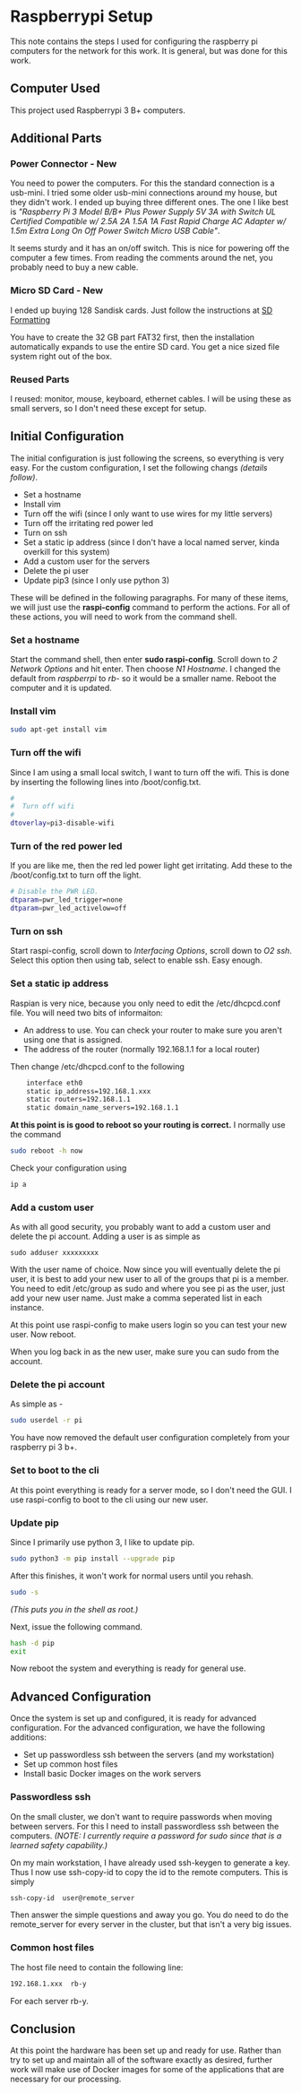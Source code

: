 # Raspberrypi Setup

This note contains the steps I used for configuring the raspberry pi computers for the network for this work.  It is general, but was done for this work.

## Computer Used

This project used Raspberrypi 3 B+ computers.

## Additional Parts

### Power Connector - New

You need to power the computers.  For this the standard connection is a usb-mini.  I tried some older usb-mini connections around
my house, but they didn't work.  I ended up buying three different ones.  The one I like best is 
_"Raspberry Pi 3 Model B/B+ Plus Power Supply 5V 3A with Switch UL Certified Compatible w/ 2.5A 2A 1.5A 1A Fast Rapid Charge AC Adapter w/ 1.5m Extra Long On Off Power Switch Micro USB Cable"_.

It seems sturdy and it has an on/off switch.  This is nice for powering off the computer a few times.  From reading the comments around the net, you probably need to buy a new cable.

### Micro SD Card - New

I ended up buying 128 Sandisk cards.  Just follow the instructions at [SD Formatting](https://www.raspberrypi.org/documentation/installation/sdxc_formatting.md)

You have to create the 32 GB part FAT32 first, then the installation automatically expands to use the entire SD card.  You get a nice sized file system right out of the box.

### Reused Parts

I reused:  monitor, mouse, keyboard, ethernet cables.  I will be using these as small servers, so I don't need these except for setup.

## Initial Configuration

The initial configuration is just following the screens, so everything is very easy.  For the custom configuration, I set the following changs _(details follow)_.

* Set a hostname
* Install vim
* Turn off the wifi (since I only want to use wires for my little servers)
* Turn off the irritating red power led
* Turn on ssh
* Set a static ip address (since I don't have a local named server, kinda overkill for this system)
* Add a custom user for the servers
* Delete the pi user
* Update pip3 (since I only use python 3)

These will be defined in the following paragraphs.  For many of these items, we will just use the **raspi-config**  command to perform the actions.  For all of these actions, you will need to work from the command shell.

### Set a hostname

Start the command shell, then enter **sudo raspi-config**.  Scroll down to _2 Network Options_ and hit enter.  Then choose _N1 Hostname_.  I changed the default from _raspberrpi_ to _rb-<int>_ so it would be a smaller name.  Reboot the computer and it is updated.

### Install vim

```bash
sudo apt-get install vim
```

### Turn off the wifi

Since I am using a small local switch, I want to turn off the wifi.  This is done by inserting the following lines into /boot/config.txt.

```bash
#
#  Turn off wifi
#
dtoverlay=pi3-disable-wifi
```

### Turn of the red power led

If you are like me, then the red led power light get irritating.  Add these to the /boot/config.txt to turn off the light.

```bash
# Disable the PWR LED.
dtparam=pwr_led_trigger=none
dtparam=pwr_led_activelow=off
```

### Turn on ssh

Start raspi-config, scroll down to _Interfacing Options_, scroll down to _O2 ssh_.  Select this option then using tab, select to enable ssh.  Easy enough.

### Set a static ip address

Raspian is very nice, because you only need to edit the /etc/dhcpcd.conf file.  You will need two bits of informaiton:

* An address to use.  You can check your router to make sure you aren't using one that is assigned.
* The address of the router (normally 192.168.1.1 for a local router)

Then change /etc/dhcpcd.conf to the following

```bash
    interface eth0
    static ip_address=192.168.1.xxx
    static routers=192.168.1.1
    static domain_name_servers=192.168.1.1
```

**At this point is is good to reboot so your routing is correct.**  I normally use the command 

```bash
sudo reboot -h now
```

Check your configuration using 

```bash
ip a
```

###  Add a custom user

As with all good security, you probably want to add a custom user and delete the pi account.  Adding a user is as simple as 

```
sudo adduser xxxxxxxxx
```

With the user name of choice.  Now since you will eventually delete the pi user, it is best to add your new user to all of the groups that pi is a member.  You need to edit /etc/group as sudo and where you see pi as the user, just add your new user name. Just make a comma seperated list in each instance.

At this point use raspi-config to make users login so you can test your new user.  Now reboot.

When you log back in as the new user, make sure you can sudo from the account.

### Delete the pi account

As simple as -

```bash
sudo userdel -r pi
```

You have now removed the default user configuration completely from your raspberry pi 3 b+.

### Set to boot to the cli

At this point everything is ready for a server mode, so I don't need the GUI.  I use raspi-config to boot to the cli using our new user.

### Update pip

Since I primarily use python 3, I like to update pip.

```bash
sudo python3 -m pip install --upgrade pip
```

After this finishes, it won't work for normal users until you rehash.

```bash
sudo -s
```

_(This puts you in the shell as root.)_

Next, issue the following command.

```bash
hash -d pip
exit
```

Now reboot the system and everything is ready for general use.

## Advanced Configuration

Once the system is set up and configured, it is ready for advanced configuration.  For the advanced configuration, we have the following additions:

* Set up passwordless ssh between the servers (and my workstation)
* Set up common host files
* Install basic Docker images on the work servers

### Passwordless ssh

On the small cluster, we don't want to require passwords when moving between servers.  For this I need to install passwordless ssh between the computers.  _(NOTE:  I currently require a password for sudo since that is a learned safety capability.)_

On my main workstation, I have already used ssh-keygen to generate a key.  Thus I now use ssh-copy-id to copy the id to the remote computers.  This is simply 

```bash
ssh-copy-id  user@remote_server
```

Then answer the simple questions and away you go.  You do need to do the remote_server for every server in the cluster, but that isn't a very big issues.

### Common host files

The host file need to contain the following line:

```bash
192.168.1.xxx  rb-y
```

For each server rb-y.

## Conclusion

At this point the hardware has been set up and ready for use.  Rather than try to set up and maintain all of the software exactly as desired, further work will make use of Docker images for some of the applications that are necessary for our processing.